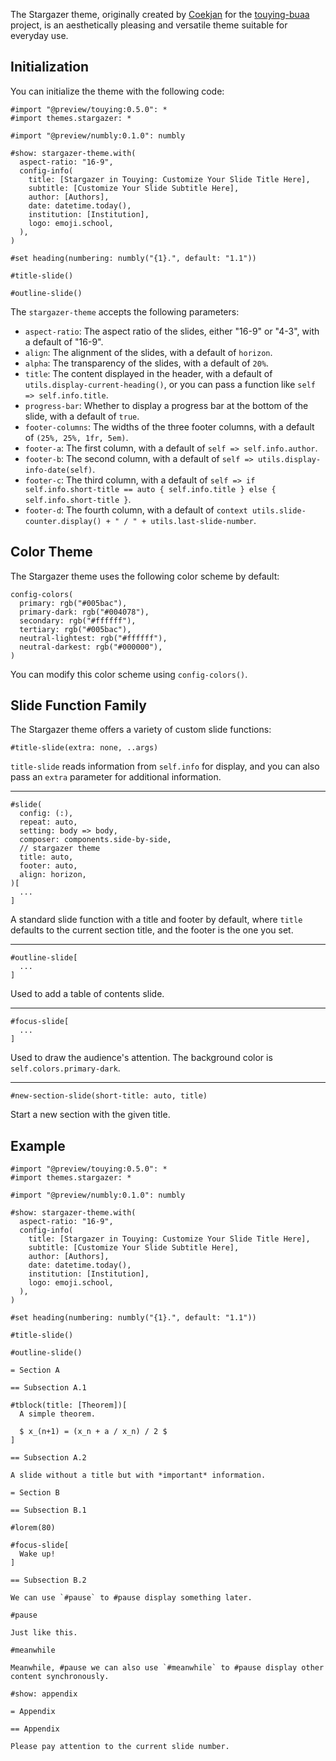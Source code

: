 The Stargazer theme, originally created by [Coekjan](https://github.com/Coekjan/) for the [touying-buaa](https://github.com/Coekjan/touying-buaa) project, is an aesthetically pleasing and versatile theme suitable for everyday use.

## Initialization

You can initialize the theme with the following code:

```typst
#import "@preview/touying:0.5.0": *
#import themes.stargazer: *

#import "@preview/numbly:0.1.0": numbly

#show: stargazer-theme.with(
  aspect-ratio: "16-9",
  config-info(
    title: [Stargazer in Touying: Customize Your Slide Title Here],
    subtitle: [Customize Your Slide Subtitle Here],
    author: [Authors],
    date: datetime.today(),
    institution: [Institution],
    logo: emoji.school,
  ),
)

#set heading(numbering: numbly("{1}.", default: "1.1"))

#title-slide()

#outline-slide()
```

The `stargazer-theme` accepts the following parameters:

- `aspect-ratio`: The aspect ratio of the slides, either "16-9" or "4-3", with a default of "16-9".
- `align`: The alignment of the slides, with a default of `horizon`.
- `alpha`: The transparency of the slides, with a default of `20%`.
- `title`: The content displayed in the header, with a default of `utils.display-current-heading()`, or you can pass a function like `self => self.info.title`.
- `progress-bar`: Whether to display a progress bar at the bottom of the slide, with a default of `true`.
- `footer-columns`: The widths of the three footer columns, with a default of `(25%, 25%, 1fr, 5em)`.
- `footer-a`: The first column, with a default of `self => self.info.author`.
- `footer-b`: The second column, with a default of `self => utils.display-info-date(self)`.
- `footer-c`: The third column, with a default of `self => if self.info.short-title == auto { self.info.title } else { self.info.short-title }`.
- `footer-d`: The fourth column, with a default of `context utils.slide-counter.display() + " / " + utils.last-slide-number`.

## Color Theme

The Stargazer theme uses the following color scheme by default:

```typc
config-colors(
  primary: rgb("#005bac"),
  primary-dark: rgb("#004078"),
  secondary: rgb("#ffffff"),
  tertiary: rgb("#005bac"),
  neutral-lightest: rgb("#ffffff"),
  neutral-darkest: rgb("#000000"),
)
```

You can modify this color scheme using `config-colors()`.

## Slide Function Family

The Stargazer theme offers a variety of custom slide functions:

```typst
#title-slide(extra: none, ..args)
```

`title-slide` reads information from `self.info` for display, and you can also pass an `extra` parameter for additional information.

---

```typst
#slide(
  config: (:),
  repeat: auto,
  setting: body => body,
  composer: components.side-by-side,
  // stargazer theme
  title: auto,
  footer: auto,
  align: horizon,
)[  
  ...
]
```

A standard slide function with a title and footer by default, where `title` defaults to the current section title, and the footer is the one you set.

---

```typst
#outline-slide[  
  ...
]
```

Used to add a table of contents slide.

---

```typst
#focus-slide[  
  ...
]
```

Used to draw the audience's attention. The background color is `self.colors.primary-dark`.

---

```typst
#new-section-slide(short-title: auto, title)
```

Start a new section with the given title.

## Example

```typst
#import "@preview/touying:0.5.0": *
#import themes.stargazer: *

#import "@preview/numbly:0.1.0": numbly

#show: stargazer-theme.with(
  aspect-ratio: "16-9",
  config-info(
    title: [Stargazer in Touying: Customize Your Slide Title Here],
    subtitle: [Customize Your Slide Subtitle Here],
    author: [Authors],
    date: datetime.today(),
    institution: [Institution],
    logo: emoji.school,
  ),
)

#set heading(numbering: numbly("{1}.", default: "1.1"))

#title-slide()

#outline-slide()

= Section A

== Subsection A.1

#tblock(title: [Theorem])[
  A simple theorem.

  $ x_(n+1) = (x_n + a / x_n) / 2 $
]

== Subsection A.2

A slide without a title but with *important* information.

= Section B

== Subsection B.1

#lorem(80)

#focus-slide[
  Wake up!
]

== Subsection B.2

We can use `#pause` to #pause display something later.

#pause

Just like this.

#meanwhile

Meanwhile, #pause we can also use `#meanwhile` to #pause display other content synchronously.

#show: appendix

= Appendix

== Appendix

Please pay attention to the current slide number.
```

